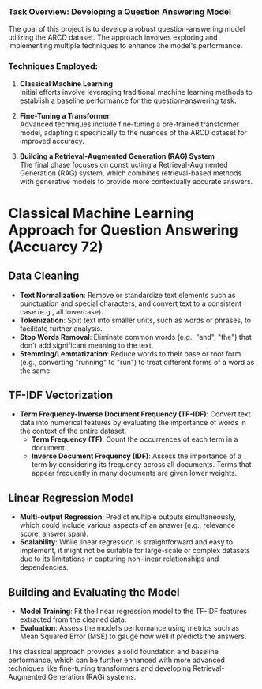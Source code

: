 ### Task Overview: Developing a Question Answering Model

The goal of this project is to develop a robust question-answering model utilizing the ARCD dataset. The approach involves exploring and implementing multiple techniques to enhance the model's performance.

### Techniques Employed:

1. **Classical Machine Learning**  
   Initial efforts involve leveraging traditional machine learning methods to establish a baseline performance for the question-answering task.

2. **Fine-Tuning a Transformer**  
   Advanced techniques include fine-tuning a pre-trained transformer model, adapting it specifically to the nuances of the ARCD dataset for improved accuracy.

3. **Building a Retrieval-Augmented Generation (RAG) System**  
   The final phase focuses on constructing a Retrieval-Augmented Generation (RAG) system, which combines retrieval-based methods with generative models to provide more contextually accurate answers.
# Classical Machine Learning Approach for Question Answering (Accuarcy 72)

## Data Cleaning
- **Text Normalization**: Remove or standardize text elements such as punctuation and special characters, and convert text to a consistent case (e.g., all lowercase).
- **Tokenization**: Split text into smaller units, such as words or phrases, to facilitate further analysis.
- **Stop Words Removal**: Eliminate common words (e.g., "and", "the") that don’t add significant meaning to the text.
- **Stemming/Lemmatization**: Reduce words to their base or root form (e.g., converting "running" to "run") to treat different forms of a word as the same.

## TF-IDF Vectorization
- **Term Frequency-Inverse Document Frequency (TF-IDF)**: Convert text data into numerical features by evaluating the importance of words in the context of the entire dataset.
  - **Term Frequency (TF)**: Count the occurrences of each term in a document.
  - **Inverse Document Frequency (IDF)**: Assess the importance of a term by considering its frequency across all documents. Terms that appear frequently in many documents are given lower weights.

## Linear Regression Model
- **Multi-output Regression**: Predict multiple outputs simultaneously, which could include various aspects of an answer (e.g., relevance score, answer span).
- **Scalability**: While linear regression is straightforward and easy to implement, it might not be suitable for large-scale or complex datasets due to its limitations in capturing non-linear relationships and dependencies.

## Building and Evaluating the Model
- **Model Training**: Fit the linear regression model to the TF-IDF features extracted from the cleaned data.
- **Evaluation**: Assess the model’s performance using metrics such as Mean Squared Error (MSE) to gauge how well it predicts the answers.

This classical approach provides a solid foundation and baseline performance, which can be further enhanced with more advanced techniques like fine-tuning transformers and developing Retrieval-Augmented Generation (RAG) systems.
